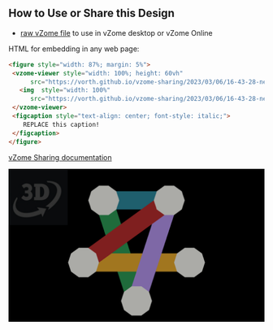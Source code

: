
## How to Use or Share this Design

 - [raw vZome file](<https://raw.githubusercontent.com/vorth/vzome-sharing/main/2023/03/06/16-43-28-new-logo/new-logo.vZome>) to use in vZome desktop or vZome Online
 
 HTML for embedding in any web page:
 ```html
<figure style="width: 87%; margin: 5%">
  <vzome-viewer style="width: 100%; height: 60vh"
       src="https://vorth.github.io/vzome-sharing/2023/03/06/16-43-28-new-logo/new-logo.vZome" >
    <img  style="width: 100%"
       src="https://vorth.github.io/vzome-sharing/2023/03/06/16-43-28-new-logo/new-logo.png" >
  </vzome-viewer>
  <figcaption style="text-align: center; font-style: italic;">
     REPLACE this caption!
  </figcaption>
</figure>
 ```

[vZome Sharing documentation](https://vzome.github.io/vzome/sharing.html#how-it-works)

![Image](<new-logo.png>)

